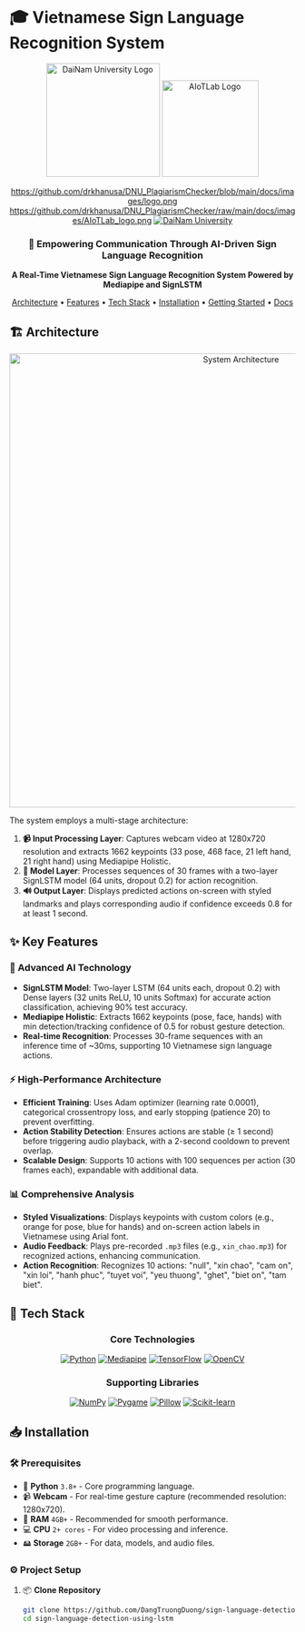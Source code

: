 # 🎓 Vietnamese Sign Language Recognition System

<div align="center">

<p align="center">
  <img src="docs/images/logo.png" alt="DaiNam University Logo" width="200"/>
  <img src="docs/images/AIoTLab_logo.png" alt="AIoTLab Logo" width="170"/>
</p>

https://github.com/drkhanusa/DNU_PlagiarismChecker/blob/main/docs/images/logo.png
https://github.com/drkhanusa/DNU_PlagiarismChecker/raw/main/docs/images/AIoTLab_logo.png
[![DaiNam University](https://img.shields.io/badge/DaiNam%20University-red?style=for-the-badge)](https://dainam.edu.vn)

</div>

<h3 align="center">🔬 Empowering Communication Through AI-Driven Sign Language Recognition</h3>

<p align="center">
  <strong>A Real-Time Vietnamese Sign Language Recognition System Powered by Mediapipe and SignLSTM</strong>
</p>

<p align="center">
  <a href="#-architecture">Architecture</a> •
  <a href="#-key-features">Features</a> •
  <a href="#-tech-stack">Tech Stack</a> •
  <a href="#-installation">Installation</a> •
  <a href="#-getting-started">Getting Started</a> •
  <a href="#-documentation">Docs</a>
</p>

## 🏗️ Architecture

<p align="center">
  <img src="docs/images/architecture_signlstm.png" alt="System Architecture" width="800"/>
</p>

The system employs a multi-stage architecture:

1. **📹 Input Processing Layer**: Captures webcam video at 1280x720 resolution and extracts 1662 keypoints (33 pose, 468 face, 21 left hand, 21 right hand) using Mediapipe Holistic.
2. **🧠 Model Layer**: Processes sequences of 30 frames with a two-layer SignLSTM model (64 units, dropout 0.2) for action recognition.
3. **🔊 Output Layer**: Displays predicted actions on-screen with styled landmarks and plays corresponding audio if confidence exceeds 0.8 for at least 1 second.

## ✨ Key Features

### 🧠 Advanced AI Technology
- **SignLSTM Model**: Two-layer LSTM (64 units each, dropout 0.2) with Dense layers (32 units ReLU, 10 units Softmax) for accurate action classification, achieving 90% test accuracy.
- **Mediapipe Holistic**: Extracts 1662 keypoints (pose, face, hands) with min detection/tracking confidence of 0.5 for robust gesture detection.
- **Real-time Recognition**: Processes 30-frame sequences with an inference time of ~30ms, supporting 10 Vietnamese sign language actions.

### ⚡ High-Performance Architecture
- **Efficient Training**: Uses Adam optimizer (learning rate 0.0001), categorical crossentropy loss, and early stopping (patience 20) to prevent overfitting.
- **Action Stability Detection**: Ensures actions are stable (≥ 1 second) before triggering audio playback, with a 2-second cooldown to prevent overlap.
- **Scalable Design**: Supports 10 actions with 100 sequences per action (30 frames each), expandable with additional data.

### 📊 Comprehensive Analysis
- **Styled Visualizations**: Displays keypoints with custom colors (e.g., orange for pose, blue for hands) and on-screen action labels in Vietnamese using Arial font.
- **Audio Feedback**: Plays pre-recorded `.mp3` files (e.g., `xin_chao.mp3`) for recognized actions, enhancing communication.
- **Action Recognition**: Recognizes 10 actions: "null", "xin chao", "cam on", "xin loi", "hanh phuc", "tuyet voi", "yeu thuong", "ghet", "biet on", "tam biet".

## 🔧 Tech Stack

<div align="center">

### Core Technologies
[![Python](https://img.shields.io/badge/Python-3776AB?style=for-the-badge&logo=python&logoColor=yellow)](https://www.python.org/)
[![Mediapipe](https://img.shields.io/badge/Mediapipe-4285F4?style=for-the-badge&logo=google&logoColor=white)](https://mediapipe.dev/)
[![TensorFlow](https://img.shields.io/badge/TensorFlow-FF6F00?style=for-the-badge&logo=tensorflow&logoColor=white)](https://www.tensorflow.org/)
[![OpenCV](https://img.shields.io/badge/OpenCV-5C3EE8?style=for-the-badge&logo=opencv&logoColor=white)](https://opencv.org/)
### Supporting Libraries
[![NumPy](https://img.shields.io/badge/NumPy-013243?style=for-the-badge&logo=numpy&logoColor=white)](https://numpy.org/)
[![Pygame](https://img.shields.io/badge/Pygame-000000?style=for-the-badge&logo=pygame&logoColor=yellow)](https://www.pygame.org/)
[![Pillow](https://img.shields.io/badge/Pillow-000000?style=for-the-badge&logo=python&logoColor=white)](https://python-pillow.org/)
[![Scikit-learn](https://img.shields.io/badge/Scikit--learn-F7931E?style=for-the-badge&logo=scikit-learn&logoColor=white)](https://scikit-learn.org/)

</div>

## 📥 Installation

### 🛠️ Prerequisites

- 🐍 **Python** `3.8+` - Core programming language.
- 📹 **Webcam** - For real-time gesture capture (recommended resolution: 1280x720).
- 💾 **RAM** `4GB+` - Recommended for smooth performance.
- 💻 **CPU** `2+ cores` - For video processing and inference.
- 🖴 **Storage** `2GB+` - For data, models, and audio files.

### ⚙️ Project Setup

1. 📦 **Clone Repository**
   ```bash
   git clone https://github.com/DangTruongDuong/sign-language-detection-using-lstm
   cd sign-language-detection-using-lstm

